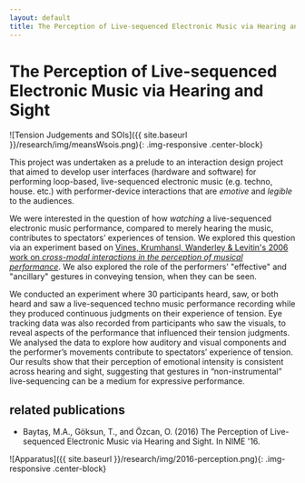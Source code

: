 ```yaml
---
layout: default
title: The Perception of Live-sequenced Electronic Music via Hearing and Sight
---
```


# The Perception of Live-sequenced Electronic Music via Hearing and Sight

![Tension Judgements and SOIs]({{ site.baseurl }}/research/img/meansWsois.png){: .img-responsive .center-block}

This project was undertaken as a prelude to an interaction design project that aimed to develop user interfaces (hardware and software) for performing loop-based, live-sequenced electronic music (e.g. techno, house. etc.) with performer-device interactions that are *emotive* and *legible* to the audiences.

We were interested in the question of how *watching* a live-sequenced electronic music performance, compared to merely hearing the music, contributes to spectators’ experiences of tension. We explored this question via an experiment based on [Vines, Krumhansl, Wanderley & Levitin's 2006 work on *cross-modal interactions in the perception of musical performance*](http://www.sciencedirect.com/science/article/pii/S0010027705001538). We also explored the role of the performers’ "effective" and "ancillary" gestures in conveying tension, when they can be seen.

We conducted an experiment where 30 participants heard, saw, or both heard and saw a live-sequenced techno music performance recording while they produced continuous judgments on their experience of tension. Eye tracking data was also recorded from participants who saw the visuals, to reveal aspects of the performance that influenced their tension judgments. We analysed the data to explore how auditory and visual components and the performer’s movements contribute to spectators’ experience of tension. Our results show that their perception of emotional intensity is consistent across hearing and sight, suggesting that gestures in “non-instrumental” live-sequencing can be a medium for expressive performance.

## related publications

- Baytaş, M.A., Göksun, T., and Özcan, O. (2016) The Perception of Live-sequenced Electronic Music via Hearing and Sight. In NIME '16.

![Apparatus]({{ site.baseurl }}/research/img/2016-perception.png){: .img-responsive .center-block}
